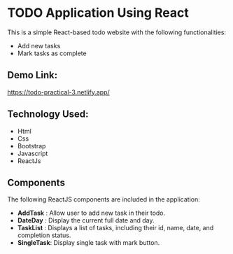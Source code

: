 # TODO Application Using React

This is a simple React-based todo website with the following functionalities:

- Add new tasks
- Mark tasks as complete

## Demo Link:

https://todo-practical-3.netlify.app/

## Technology Used:

- Html
- Css
- Bootstrap
- Javascript
- ReactJs

## Components

The following ReactJS components are included in the application:

- **AddTask** : Allow user to add new task in their todo.
- **DateDay** : Display the current full date and day.
- **TaskList** : Displays a list of tasks, including their id, name, date, and completion status.
- **SingleTask**: Display single task with mark button.
